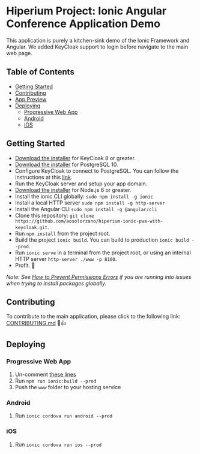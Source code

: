 # Hiperium Project: Ionic Angular Conference Application Demo

This application is purely a kitchen-sink demo of the Ionic Framework and Angular. We added KeyCloak support to login before navigate to the main web page.


## Table of Contents
- [Getting Started](#getting-started)
- [Contributing](#contributing)
- [App Preview](#app-preview)
- [Deploying](#deploying)
  - [Progressive Web App](#progressive-web-app)
  - [Android](#android)
  - [iOS](#ios)


## Getting Started

* [Download the installer](https://www.keycloak.org/downloads.html) for KeyCloak 8 or greater.
* [Download the installer](https://www.enterprisedb.com/es/downloads/postgres-postgresql-downloads) for PostgreSQL 10.
* Configure KeyCloak to connect to PostgreSQL. You can follow the instructions at this [link](https://www.keycloak.org/docs/latest/server_installation/#_database).
* Run the KeyCloak server and setup your app domain.
* [Download the installer](https://nodejs.org/) for Node.js 6 or greater. 
* Install the ionic CLI globally: `sudo npm install -g ionic`
* Install a local HTTP server `sudo npm install -g http-server`
* Install the Angular CLI `sudo npm install -g @angular/cli`
* Clone this repository: `git clone https://github.com/aosolorzano/hiperium-ionic-pwa-with-keycloak.git`.
* Run `npm install` from the project root.
* Build the project `ionic build`. You can build to production `ionic build --prod`.
* Run `ionic serve` in a terminal from the project root, or using an internal HTTP server `http-server ./www -p 8100`.
* Profit. :tada:

_Note: See [How to Prevent Permissions Errors](https://docs.npmjs.com/getting-started/fixing-npm-permissions) if you are running into issues when trying to install packages globally._

## Contributing
To contribute to the main application, please click to the following link: [CONTRIBUTING.md](https://github.com/ionic-team/ionic-conference-app/blob/master/.github/CONTRIBUTING.md) :tada::+1:


## Deploying

### Progressive Web App

1. Un-comment [these lines](https://github.com/ionic-team/ionic2-app-base/blob/master/src/index.html#L21)
2. Run `npm run ionic:build --prod`
3. Push the `www` folder to your hosting service

### Android

1. Run `ionic cordova run android --prod`

### iOS

1. Run `ionic cordova run ios --prod`
